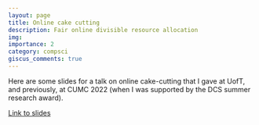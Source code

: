 ```yaml
---
layout: page
title: Online cake cutting
description: Fair online divisible resource allocation
img:
importance: 2
category: compsci
giscus_comments: true
---
```


Here are some slides for a talk on online cake-cutting that I gave at UofT, and previously, at CUMC 2022 (when I was supported by the DCS summer research award).

<a href="/assets/docs/Online_resource_allocation_2.pdf">
Link to slides
</a>
